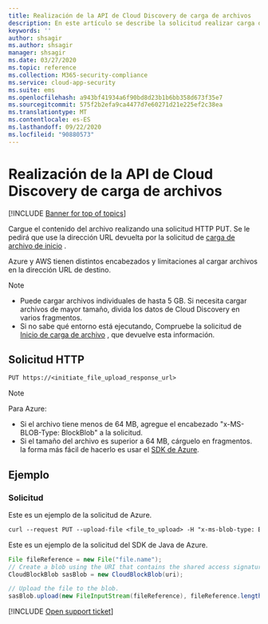 ```yaml
---
title: Realización de la API de Cloud Discovery de carga de archivos
description: En este artículo se describe la solicitud realizar carga de archivos en la API Cloud Discovery de Cloud App Security.
keywords: ''
author: shsagir
ms.author: shsagir
manager: shsagir
ms.date: 03/27/2020
ms.topic: reference
ms.collection: M365-security-compliance
ms.service: cloud-app-security
ms.suite: ems
ms.openlocfilehash: a943bf41934a6f90bd8d23b1b6bb358d673f35e7
ms.sourcegitcommit: 575f2b2efa9ca4477d7e60271d21e225ef2c38ea
ms.translationtype: MT
ms.contentlocale: es-ES
ms.lasthandoff: 09/22/2020
ms.locfileid: "90880573"
---
```

# <a name="perform-file-upload---cloud-discovery-api"></a>Realización de la API de Cloud Discovery de carga de archivos

[!INCLUDE [Banner for top of topics](includes/banner.md)]

Cargue el contenido del archivo realizando una solicitud HTTP PUT. Se le pedirá que use la dirección URL devuelta por la solicitud de [carga de archivo de inicio](api-discovery-initiate.md) .

Azure y AWS tienen distintos encabezados y limitaciones al cargar archivos en la dirección URL de destino.

> [!NOTE]
>
> - Puede cargar archivos individuales de hasta 5 GB. Si necesita cargar archivos de mayor tamaño, divida los datos de Cloud Discovery en varios fragmentos.
> - Si no sabe qué entorno está ejecutando, Compruebe la solicitud de [Inicio de carga de archivo](api-discovery-initiate.md) , que devuelve esta información.

## <a name="http-request"></a>Solicitud HTTP

```rest
PUT https://<initiate_file_upload_response_url>
```

> [!NOTE]
>
> Para Azure:
> - Si el archivo tiene menos de 64 MB, agregue el encabezado "x-MS-BLOB-Type: BlockBlob" a la solicitud.
> - Si el tamaño del archivo es superior a 64 MB, cárguelo en fragmentos. la forma más fácil de hacerlo es usar el [SDK de Azure](https://azure.microsoft.com/downloads/).

## <a name="example"></a>Ejemplo

### <a name="request"></a>Solicitud

Este es un ejemplo de la solicitud de Azure.

```rest
curl --request PUT --upload-file <file_to_upload> -H "x-ms-blob-type: BlockBlob" "https://<initiate_file_upload_response_url>"
```

Este es un ejemplo de la solicitud del SDK de Java de Azure.

```java
File fileReference = new File("file.name");
// Create a blob using the URI that contains the shared access signature.
CloudBlockBlob sasBlob = new CloudBlockBlob(uri);

// Upload the file to the blob.
sasBlob.upload(new FileInputStream(fileReference), fileReference.length());
```

[!INCLUDE [Open support ticket](includes/support.md)]
